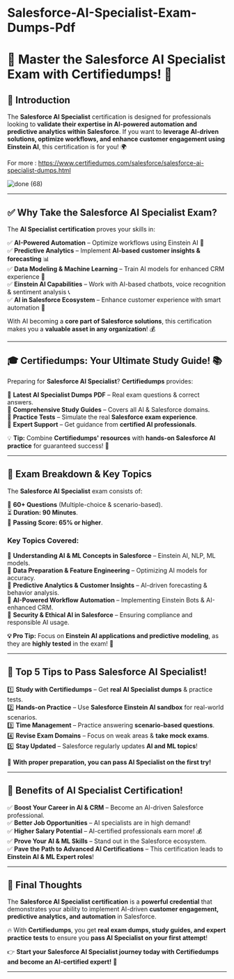 # Salesforce-AI-Specialist-Exam-Dumps-Pdf
 
# 🚀 **Master the Salesforce AI Specialist Exam with Certifiedumps!** 🎯  

## 📌 **Introduction**  
The **Salesforce AI Specialist** certification is designed for professionals looking to **validate their expertise in AI-powered automation and predictive analytics within Salesforce**. If you want to **leverage AI-driven solutions, optimize workflows, and enhance customer engagement using Einstein AI**, this certification is for you! 🌍 

For more : https://www.certifiedumps.com/salesforce/salesforce-ai-specialist-dumps.html

![done (68)](https://github.com/user-attachments/assets/9b99eb32-fb59-412c-b9b3-87a48e89e2e3)


---

## ✅ **Why Take the Salesforce AI Specialist Exam?**  

The **AI Specialist certification** proves your skills in:  

✅ **AI-Powered Automation** – Optimize workflows using Einstein AI 🤖  
✅ **Predictive Analytics** – Implement **AI-based customer insights & forecasting** 📊  
✅ **Data Modeling & Machine Learning** – Train AI models for enhanced CRM experience 🎯  
✅ **Einstein AI Capabilities** – Work with AI-based chatbots, voice recognition & sentiment analysis 📞  
✅ **AI in Salesforce Ecosystem** – Enhance customer experience with smart automation 🚀  

With AI becoming a **core part of Salesforce solutions**, this certification makes you a **valuable asset in any organization**! 💰  

---

## 🎓 **Certifiedumps: Your Ultimate Study Guide!** 📚  

Preparing for **Salesforce AI Specialist**? **Certifiedumps** provides:  

📌 **Latest AI Specialist Dumps PDF** – Real exam questions & correct answers.  
📌 **Comprehensive Study Guides** – Covers all AI & Salesforce domains.  
📌 **Practice Tests** – Simulate the real **Salesforce exam experience**.  
📌 **Expert Support** – Get guidance from **certified AI professionals**.  

💡 **Tip:** Combine **Certifiedumps' resources** with **hands-on Salesforce AI practice** for guaranteed success! 🚀  

---

## 📖 **Exam Breakdown & Key Topics**  

The **Salesforce AI Specialist** exam consists of:  

📝 **60+ Questions** (Multiple-choice & scenario-based).  
⏳ **Duration: 90 Minutes**.  
🎯 **Passing Score: 65% or higher**.  

### **Key Topics Covered:**  
📌 **Understanding AI & ML Concepts in Salesforce** – Einstein AI, NLP, ML models.  
📌 **Data Preparation & Feature Engineering** – Optimizing AI models for accuracy.  
📌 **Predictive Analytics & Customer Insights** – AI-driven forecasting & behavior analysis.  
📌 **AI-Powered Workflow Automation** – Implementing Einstein Bots & AI-enhanced CRM.  
📌 **Security & Ethical AI in Salesforce** – Ensuring compliance and responsible AI usage.  

**💡 Pro Tip:** Focus on **Einstein AI applications and predictive modeling**, as they are **highly tested** in the exam! 🚀  

---

## 🎯 **Top 5 Tips to Pass Salesforce AI Specialist!**  

1️⃣ **Study with Certifiedumps** – Get **real AI Specialist dumps** & practice tests.  
2️⃣ **Hands-on Practice** – Use **Salesforce Einstein AI sandbox** for real-world scenarios.  
3️⃣ **Time Management** – Practice answering **scenario-based questions**.  
4️⃣ **Revise Exam Domains** – Focus on weak areas & **take mock exams**.  
5️⃣ **Stay Updated** – Salesforce regularly updates **AI and ML topics**!  

🚀 **With proper preparation, you can pass AI Specialist on the first try!**  

---

## 🌟 **Benefits of AI Specialist Certification!**  

✅ **Boost Your Career in AI & CRM** – Become an AI-driven Salesforce professional.  
✅ **Better Job Opportunities** – AI specialists are in high demand!  
✅ **Higher Salary Potential** – AI-certified professionals earn more! 💰  
✅ **Prove Your AI & ML Skills** – Stand out in the Salesforce ecosystem.  
✅ **Pave the Path to Advanced AI Certifications** – This certification leads to **Einstein AI & ML Expert roles**!  

---

## 🏁 **Final Thoughts**  

The **Salesforce AI Specialist certification** is a **powerful credential** that demonstrates your ability to implement AI-driven **customer engagement, predictive analytics, and automation** in Salesforce.  

🔥 With **Certifiedumps**, you get **real exam dumps, study guides, and expert practice tests** to ensure you **pass AI Specialist on your first attempt**!  

👉 **Start your Salesforce AI Specialist journey today with Certifiedumps and become an AI-certified expert!** 🚀  

---
